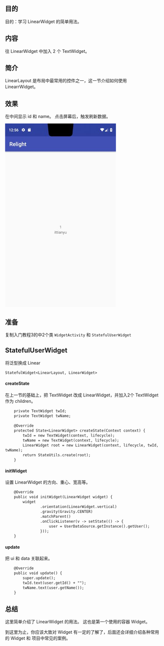 

## 目的 ##
目的：学习 LinearWidget 的简单用法。

## 内容 ##
往 LinearWidget 中加入 2 个 TextWidget。

## 简介 ##
LinearLayout 是布局中最常用的控件之一，这一节介绍如何使用 LinearrWidget。

## 效果 ##
在中间显示 id 和 name。
点击屏幕后，触发刷新数据。

![](../../images/1_AndroidWidget.jpg)


## 准备 ##

复制入门教程3的中2个类 `WidgetActivity` 和 `StatefulUserWidget`

## StatefulUserWidget ##

将泛型换成 Linear
```
StatefulWidget<LinearLayout, LinearWidget>
```

#### createState ####

在上一节的基础上，把 TextWidget 改成 LinearWidget，并加入2个 TextWidget 作为 children。

```
    private TextWidget twId;
    private TextWidget twName;

    @Override
    protected State<LinearWidget> createState(Context context) {
        twId = new TextWidget(context, lifecycle);
        twName = new TextWidget(context, lifecycle);
        LinearWidget root = new LinearWidget(context, lifecycle, twId, twName);
        return StateUtils.create(root);
    }
```

#### initWidget ####

设置 LinearWidget 的方向、重心、宽高等。

```
    @Override
    public void initWidget(LinearWidget widget) {
        widget
                .orientation(LinearWidget.vertical)
                .gravity(Gravity.CENTER)
                .matchParent()
                .onClickListener(v -> setState(() -> {
                    user = UserDataSource.getInstance().getUser();
                }));
    }
```

#### update ####

把 ui 和 data 关联起来。

```
    @Override
    public void update() {
        super.update();
        twId.text(user.getId() + "");
        twName.text(user.getName());
    }
```

## 总结 ##

这里简单介绍了 LinearWidget 的用法。 这也是第一个使用的容器 Widget。

到这里为止，你应该大致对 Widget 有一定的了解了，后面还会详细介绍各种常用的 Widget 和 项目中常见的案例。

